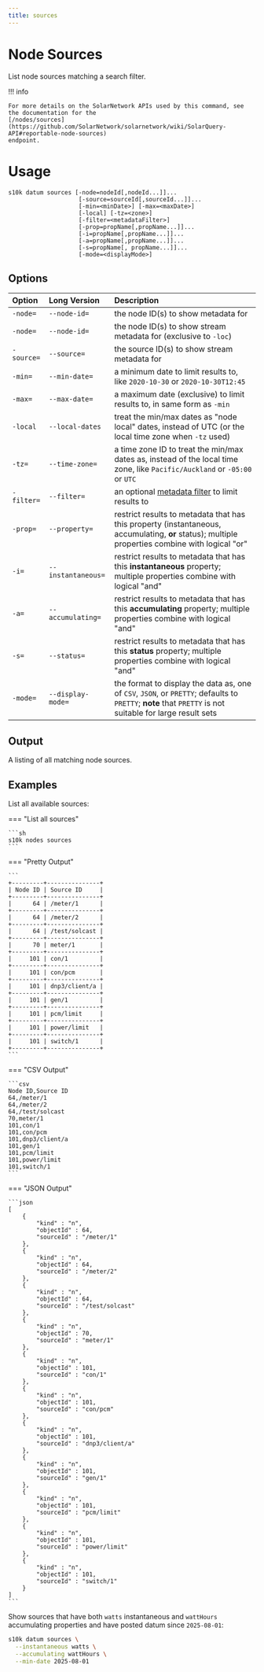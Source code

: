 ```yaml
---
title: sources
---
```

# Node Sources

List node sources matching a search filter.

!!! info

	For more details on the SolarNetwork APIs used by this command, see the documentation for the
	[/nodes/sources](https://github.com/SolarNetwork/solarnetwork/wiki/SolarQuery-API#reportable-node-sources)
	endpoint.

# Usage

```
s10k datum sources [-node=nodeId[,nodeId...]]...
					[-source=sourceId[,sourceId...]]...
					[-min=<minDate>] [-max=<maxDate>]
					[-local] [-tz=<zone>]
					[-filter=<metadataFilter>]
					[-prop=propName[,propName...]]...
					[-i=propName[,propName...]]...
                    [-a=propName[,propName...]]...
					[-s=propName[, propName...]]...
					[-mode=<displayMode>]
```

## Options

<div markdown="1" class="options-explicit-col-widths">

| Option | Long Version | Description |
|:-------|:-------------|:------------|
| `-node=` | `--node-id=` | the node ID(s) to show metadata for |
| `-node=` | `--node-id=` | the node ID(s) to show stream metadata for (exclusive to `-loc`) |
| `-source=` | `--source=` | the source ID(s) to show stream metadata for |
| `-min=` | `--min-date=` | a minimum date to limit results to, like `2020-10-30` or `2020-10-30T12:45` |
| `-max=` | `--max-date=` | a maximum date (exclusive) to limit results to, in same form as `-min` |
| `-local` | `--local-dates` | treat the min/max dates as "node local" dates, instead of UTC (or the local time zone when `-tz` used) |
| `-tz=` | `--time-zone=` | a time zone ID to treat the min/max dates as, instead of the local time zone, like `Pacific/Auckland` or `-05:00` or `UTC` |
| `-filter=` | `--filter=` | an optional [metadata filter][metadata-filter] to limit results to |
| `-prop=` | `--property=` | restrict results to metadata that has this property (instantaneous, accumulating, **or** status); multiple properties combine with logical "or" |
| `-i=` | `--instantaneous=` | restrict results to metadata that has this **instantaneous** property; multiple properties combine with logical "and" |
| `-a=` | `--accumulating=` | restrict results to metadata that has this **accumulating** property; multiple properties combine with logical "and" |
| `-s=` | `--status=` | restrict results to metadata that has this **status** property; multiple properties combine with logical "and" |
| `-mode=` | `--display-mode=` | the format to display the data as, one of `CSV`, `JSON`, or `PRETTY`; defaults to `PRETTY`; **note** that `PRETTY` is not suitable for large result sets |

</div>

## Output

A listing of all matching node sources.

## Examples

List all available sources:

=== "List all sources"

	```sh
	s10k nodes sources
	```

=== "Pretty Output"

	```
	+---------+---------------+
	| Node ID | Source ID     |
	+---------+---------------+
	|      64 | /meter/1      |
	+---------+---------------+
	|      64 | /meter/2      |
	+---------+---------------+
	|      64 | /test/solcast |
	+---------+---------------+
	|      70 | meter/1       |
	+---------+---------------+
	|     101 | con/1         |
	+---------+---------------+
	|     101 | con/pcm       |
	+---------+---------------+
	|     101 | dnp3/client/a |
	+---------+---------------+
	|     101 | gen/1         |
	+---------+---------------+
	|     101 | pcm/limit     |
	+---------+---------------+
	|     101 | power/limit   |
	+---------+---------------+
	|     101 | switch/1      |
	+---------+---------------+
	```

=== "CSV Output"

	```csv
	Node ID,Source ID
	64,/meter/1
	64,/meter/2
	64,/test/solcast
	70,meter/1
	101,con/1
	101,con/pcm
	101,dnp3/client/a
	101,gen/1
	101,pcm/limit
	101,power/limit
	101,switch/1
	```

=== "JSON Output"

	```json
	[
		{
			"kind" : "n",
			"objectId" : 64,
			"sourceId" : "/meter/1"
		},
		{
			"kind" : "n",
			"objectId" : 64,
			"sourceId" : "/meter/2"
		},
		{
			"kind" : "n",
			"objectId" : 64,
			"sourceId" : "/test/solcast"
		},
		{
			"kind" : "n",
			"objectId" : 70,
			"sourceId" : "meter/1"
		},
		{
			"kind" : "n",
			"objectId" : 101,
			"sourceId" : "con/1"
		},
		{
			"kind" : "n",
			"objectId" : 101,
			"sourceId" : "con/pcm"
		},
		{
			"kind" : "n",
			"objectId" : 101,
			"sourceId" : "dnp3/client/a"
		},
		{
			"kind" : "n",
			"objectId" : 101,
			"sourceId" : "gen/1"
		},
		{
			"kind" : "n",
			"objectId" : 101,
			"sourceId" : "pcm/limit"
		},
		{
			"kind" : "n",
			"objectId" : 101,
			"sourceId" : "power/limit"
		},
		{
			"kind" : "n",
			"objectId" : 101,
			"sourceId" : "switch/1"
		}
	]
	```

Show sources that have both `watts` instantaneous and `wattHours` accumulating properties
and have posted datum since `2025-08-01`:

```sh
s10k datum sources \
  --instantaneous watts \
  --accumulating wattHours \
  --min-date 2025-08-01
```


[metadata-filter]: https://github.com/SolarNetwork/solarnetwork/wiki/SolarNet-API-global-objects#metadata-filter
